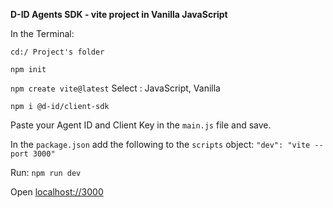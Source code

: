**D-ID Agents SDK - vite project in Vanilla JavaScript**

In the Terminal:

`cd:/ Project's folder`

`npm init`

`npm create vite@latest`
Select : JavaScript, Vanilla

`npm i @d-id/client-sdk`

Paste your Agent ID and Client Key in the `main.js` file and save.

In the `package.json` add the following to the `scripts` object:
`"dev": "vite --port 3000"`

Run: `npm run dev`

Open [localhost://3000](http://localhost:3000/)

